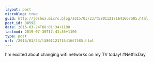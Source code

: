 ```yaml
---
layout: post
microblog: true
guid: http://joshua.micro.blog/2015/03/23/t580112171641667585.html
post_id: 38592
date: 2015-03-24T08:01:34+1100
lastmod: 2019-07-30T17:41:36+1100
type: post
url: /2015/03/23/t580112171641667585.html
---
```

I'm excited about changing wifi networks on my TV today! #NetflixDay
